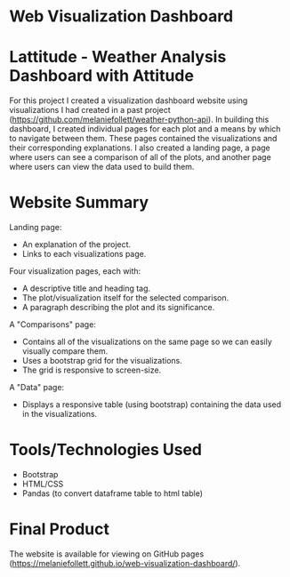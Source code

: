 # Web Visualization Dashboard

# Lattitude - Weather Analysis Dashboard with Attitude
For this project I created a visualization dashboard website using visualizations I had created in a past project (https://github.com/melaniefollett/weather-python-api). In building this dashboard, I created individual pages for each plot and a means by which to navigate between them. These pages contained the visualizations and their corresponding explanations. I also created a landing page, a page where users can see a comparison of all of the plots, and another page where users can view the data used to build them.

# Website Summary

Landing page:
- An explanation of the project.
- Links to each visualizations page.

Four visualization pages, each with:
- A descriptive title and heading tag.
- The plot/visualization itself for the selected comparison.
- A paragraph describing the plot and its significance.

A "Comparisons" page:
- Contains all of the visualizations on the same page so we can easily visually compare them.
- Uses a bootstrap grid for the visualizations.
- The grid is responsive to screen-size.

A "Data" page:
- Displays a responsive table (using bootstrap) containing the data used in the visualizations.


# Tools/Technologies Used
- Bootstrap
- HTML/CSS
- Pandas (to convert dataframe table to html table)

# Final Product
The website is available for viewing on GitHub pages (https://melaniefollett.github.io/web-visualization-dashboard/).



